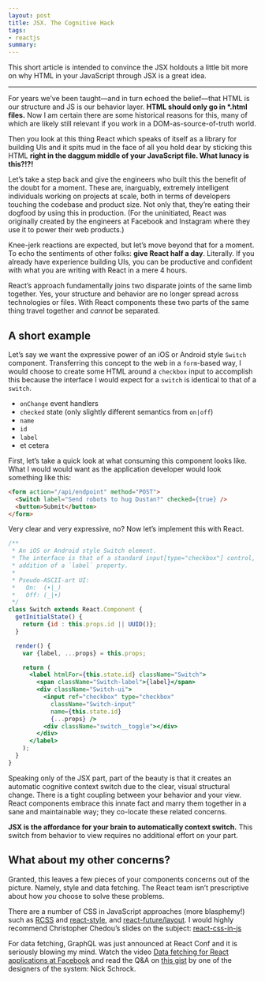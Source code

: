 ```yaml
---
layout: post
title: JSX. The Cognitive Hack
tags:
- reactjs
summary:
---
```


This short article is intended to convince the JSX holdouts a little bit more on
why HTML in your JavaScript through JSX is a great idea.

---

For years we’ve been taught—and in turn echoed the belief—that HTML is our
structure and JS is our behavior layer. **HTML should only go in \*.html
files.** Now I am certain there are some historical reasons for this, many of
which are likely still relevant if you work in a DOM-as-source-of-truth world.

Then you look at this thing React which speaks of itself as a library for
building UIs and it spits mud in the face of all you hold dear by sticking
this HTML **right in the daggum middle of your JavaScript file. What lunacy is
this?!?!**

Let’s take a step back and give the engineers who built this the benefit of the
doubt for a moment. These are, inarguably, extremely intelligent individuals
working on projects at scale, both in terms of developers touching the codebase
and product size. Not only that, they’re eating their dogfood by using this in
production. (For the uninitiated, React was originally created by the engineers
at Facebook and Instagram where they use it to power their web products.)

Knee-jerk reactions are expected, but let’s move beyond that for a moment.
To echo the sentiments of other folks: **give React half a day**. Literally. If you
already have experience building UIs, you can be productive and confident with
what you are writing with React in a mere 4 hours.

React’s approach fundamentally joins two disparate joints of the same limb
together. Yes, your structure and behavior are no longer spread across
technologies or files. With React components these two parts of the same thing
travel together and *cannot* be separated.

## A short example

Let’s say we want the expressive power of an iOS or Android style `Switch`
component.  Transferring this concept to the web in a `form`-based way, I would
choose to create some HTML around a `checkbox` input to accomplish this because
the interface I would expect for a `switch` is identical to that of a `switch`.

* `onChange` event handlers
* `checked` state (only slightly different semantics from `on|off`)
* `name`
* `id`
* `label`
* et cetera

First, let’s take a quick look at what consuming this component looks like. What
I would would want as the application developer would look something like this:

``` html
<form action="/api/endpoint" method="POST">
  <Switch label="Send robots to hug Dustan?" checked={true} />
  <button>Submit</button>
</form>
```

Very clear and very expressive, no? Now let’s implement this with React.

``` jsx
/**
 * An iOS or Android style Switch element.
 * The interface is that of a standard input[type="checkbox"] control, with the
 * addition of a `label` property.
 * 
 * Pseudo-ASCII-art UI:
 *   On:  (•|_)
 *   Off: (_|•)
 */
class Switch extends React.Component {
  getInitialState() {
    return {id : this.props.id || UUID()};
  }

  render() {
    var {label, ...props} = this.props;

    return (
      <label htmlFor={this.state.id} className="Switch">
        <span className="Switch-label">{label}</span>
        <div className="Switch-ui">
          <input ref="checkbox" type="checkbox"
            className="Switch-input"
            name={this.state.id}
            {...props} />
          <div className="switch__toggle"></div>
        </div>
      </label>
    );
  }
}
```

Speaking only of the JSX part, part of the beauty is that it creates an
automatic cognitive context switch due to the clear, visual structural change.
There is a tight coupling between your behavior and your view. React components
embrace this innate fact and marry them together in a sane and maintainable way;
they co-locate these related concerns.

**JSX is the affordance for your brain to automatically context switch.** This
switch from behavior to view requires no additional effort on your part.

## What about my other concerns?

Granted, this leaves a few pieces of your components concerns out of the
picture. Namely, style and data fetching. The React team isn’t prescriptive
about how *you* choose to solve these problems.

There are a number of CSS in JavaScript approaches (more blasphemy!) such as
[RCSS](https://github.com/chenglou/rcss) and
[react-style](https://github.com/js-next/react-style), and 
[react-future/layout](https://github.com/reactjs/react-future/blob/master/04%20-%20Layout/04%20-%20Inline%20Styles.md).
I would highly recommend Christopher Chedou’s slides on the subject:
[react-css-in-js](https://speakerdeck.com/vjeux/react-css-in-js)

For data fetching, GraphQL was just announced at React Conf and it is seriously
blowing my mind. Watch the video [Data fetching for React applications at
Facebook](https://www.youtube.com/watch?v=9sc8Pyc51uU) and read the Q&A on [this
gist](https://gist.github.com/wincent/598fa75e22bdfa44cf47) by one of
the designers of the system: Nick Schrock.

